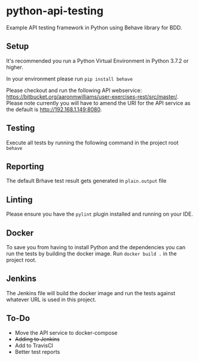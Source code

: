 # python-api-testing
Example API testing framework in Python using Behave library for BDD.

## Setup
It's recommended you run a Python Virtual Environment in Python 3.7.2 or higher.

In your environment please run `pip install behave`

Please checkout and run the following API webservice: https://bitbucket.org/aaronmwilliams/user-exercises-rest/src/master/. Please note currently you will have to amend the URI for the API service as the default is http://192.168.1.149:8080.

## Testing
Execute all tests by running the following command in the project root `behave` 

## Reporting
The default Brhave test result gets generated in `plain.output` file

## Linting
Please ensure you have the `pylint` plugin installed and running on your IDE.

## Docker
To save you from having to install Python and the dependencies you can run the tests by building the docker image.
Run `docker build .` in the project root.

## Jenkins
The Jenkins file will build the docker image and run the tests against whatever URL is used in this project.

## To-Do
- Move the API service to docker-compose
- ~~Adding to Jenkins~~
- Add to TravisCI
- Better test reports